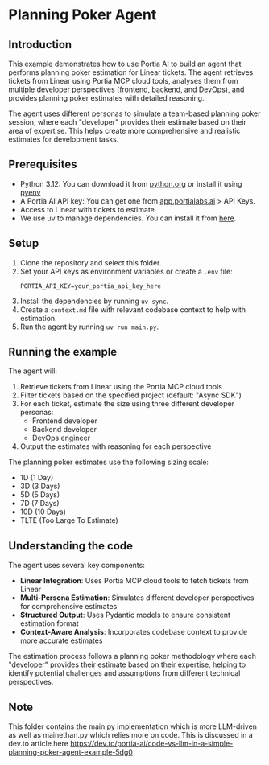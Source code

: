 # Planning Poker Agent

## Introduction

This example demonstrates how to use Portia AI to build an agent that performs planning poker estimation for Linear tickets. The agent retrieves tickets from Linear using Portia MCP cloud tools, analyses them from multiple developer perspectives (frontend, backend, and DevOps), and provides planning poker estimates with detailed reasoning.

The agent uses different personas to simulate a team-based planning poker session, where each "developer" provides their estimate based on their area of expertise. This helps create more comprehensive and realistic estimates for development tasks.

## Prerequisites

- Python 3.12: You can download it from [python.org](https://www.python.org/downloads/) or install it using [pyenv](https://github.com/pyenv/pyenv)
- A Portia AI API key: You can get one from [app.portialabs.ai](https://app.portialabs.ai) > API Keys.
- Access to Linear with tickets to estimate
- We use uv to manage dependencies. You can install it from [here](https://docs.astral.sh/uv/getting-started/installation/).

## Setup

1. Clone the repository and select this folder.
2. Set your API keys as environment variables or create a `.env` file:
   ```
   PORTIA_API_KEY=your_portia_api_key_here
   ```
3. Install the dependencies by running `uv sync`.
4. Create a `context.md` file with relevant codebase context to help with estimation.
5. Run the agent by running `uv run main.py`.

## Running the example

The agent will:
1. Retrieve tickets from Linear using the Portia MCP cloud tools
2. Filter tickets based on the specified project (default: "Async SDK")
3. For each ticket, estimate the size using three different developer personas:
   - Frontend developer
   - Backend developer  
   - DevOps engineer
4. Output the estimates with reasoning for each perspective

The planning poker estimates use the following sizing scale:
- 1D (1 Day)
- 3D (3 Days)
- 5D (5 Days)
- 7D (7 Days)
- 10D (10 Days)
- TLTE (Too Large To Estimate)

## Understanding the code

The agent uses several key components:

- **Linear Integration**: Uses Portia MCP cloud tools to fetch tickets from Linear
- **Multi-Persona Estimation**: Simulates different developer perspectives for comprehensive estimates
- **Structured Output**: Uses Pydantic models to ensure consistent estimation format
- **Context-Aware Analysis**: Incorporates codebase context to provide more accurate estimates

The estimation process follows a planning poker methodology where each "developer" provides their estimate based on their expertise, helping to identify potential challenges and assumptions from different technical perspectives.

## Note
This folder contains the main.py implementation which is more LLM-driven as well as mainethan.py which relies more on code.
This is discussed in a dev.to article here https://dev.to/portia-ai/code-vs-llm-in-a-simple-planning-poker-agent-example-5dg0

